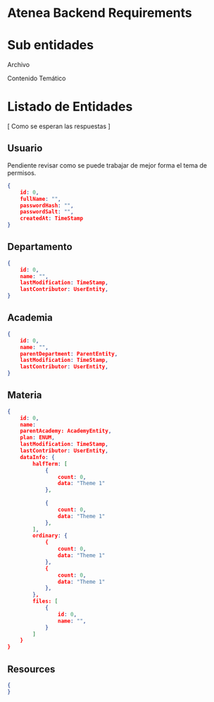 # Atenea Backend Requirements

# Sub entidades

Archivo

Contenido Temático

# Listado de Entidades

[ Como se esperan las respuestas ]

## Usuario

Pendiente revisar como se puede trabajar de mejor forma el tema de permisos.

```json
{
	id: 0,
	fullName: "",
	passwordHash: "",
	passwordSalt: "",
	createdAt: TimeStamp
}
```

## Departamento

```json
{
	id: 0,
	name: "",
	lastModification: TimeStamp,
	lastContributor: UserEntity,
}
```

## Academia

```json
{
	id: 0,
	name: "",
	parentDepartment: ParentEntity,
	lastModification: TimeStamp,
	lastContributor: UserEntity,
}
```

## Materia

```json
{
	id: 0,
	name: 
	parentAcademy: AcademyEntity,
	plan: ENUM, 
	lastModification: TimeStamp,
	lastContributor: UserEntity,
	dataInfo: {
		halfTerm: [
			{
				count: 0,
				data: "Theme 1"
			},
			
			{
				count: 0,
				data: "Theme 1"
			}, 
		], 
		ordinary: {
			{
				count: 0,
				data: "Theme 1"
			},
			{
				count: 0,
				data: "Theme 1"
			}, 
		},
		files: [
			{
				id: 0,
				name: "", 
			}
		]
	} 
}
```

## Resources

```json
{  
}
```
